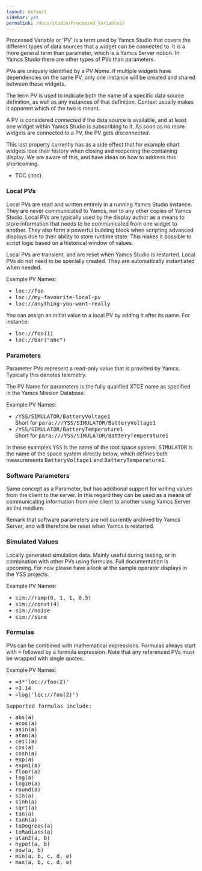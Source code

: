 ```yaml
---
layout: default
sidebar: yes
permalink: /docs/studio/Processed_Variables/
---
```


Processed Variable or 'PV' is a term used by Yamcs Studio that covers the different types of data sources that a widget can be connected to. It is a more general term than parameter, which is a Yamcs Server notion. In Yamcs Studio there are other types of PVs than parameters.

PVs are uniquely identified by a <em>PV Name</em>. If multiple widgets have dependencies on the same PV, only one instance will be created and shared between these widgets.

The term PV is used to indicate both the name of a specific data source definition, as well as any instances of that definition. Context usually makes it apparent which of the two is meant.

A PV is considered <em>connected</em> if the data source is available, and at least one widget within Yamcs Studio is subscribing to it. As soon as no more widgets are connected to a PV, the PV gets <em>disconnected</em>.

<div class="hint">
    This last property currently has as a side effect that for example chart widgets lose their history when closing and reopening the containing display. We are aware of this, and have ideas on how to address this shortcoming.
</div>

* TOC
{:toc}

### Local PVs

Local PVs are read and written entirely in a running Yamcs Studio instance. They are never communicated to Yamcs, nor to any other copies of Yamcs Studio. Local PVs are typically used by the display author as a means to store information that needs to be communicated from one widget to another. They also form a powerful building block when scripting advanced displays due to their ability to store runtime state. This makes it possible to script logic based on a historical window of values.

Local PVs are transient, and are reset when Yamcs Studio is restarted. Local PVs do not need to be specially created. They are automatically instantiated when needed.

Example PV Names:

* <tt>loc://foo</tt>
* <tt>loc://my-favourite-local-pv</tt>
* <tt>loc://anything-you-want-really</tt>

You can assign an initial value to a local PV by adding it after its name. For instance:

* <tt>loc://foo(1)</tt>
* <tt>loc://bar("abc")</tt>


### Parameters
Parameter PVs represent a read-only value that is provided by Yamcs. Typically this denotes telemetry.

The PV Name for parameters is the fully qualified XTCE name as specified in the Yamcs Mission Database.

Example PV Names:

* <tt>/YSS/SIMULATOR/BatteryVoltage1</tt><br>Short for <tt>para:///YSS/SIMULATOR/BatteryVoltage1</tt>
* <tt>/YSS/SIMULATOR/BatteryTemperature1</tt><br>Short for <tt>para:///YSS/SIMULATOR/BatteryTemperature1</tt>

In these examples <tt>YSS</tt> is the name of the root space system. <tt>SIMULATOR</tt> is the name of the space system directly below, which defines both measurements <tt>BatteryVoltage1</tt> and <tt>BatteryTemperature1</tt>.

### Software Parameters
Same concept as a Parameter, but has additional support for writing values from the client to the server. In this regard they can be used as a means of communicating information from one client to another using Yamcs Server as the medium.

Remark that software parameters are not currently archived by Yamcs Server, and will therefore be reset when Yamcs is restarted.

### Simulated Values
Locally generated simulation data. Mainly useful during testing, or in combination with other PVs using formulas. Full documentation is upcoming. For now please have a look at the sample operator displays in the YSS projects.

Example PV Names:

* <tt>sim://ramp(0, 1, 1, 0.5)</tt>
* <tt>sim://const(4)</tt>
* <tt>sim://noise</tt>
* <tt>sim://sine</tt>

### Formulas
PVs can be combined with mathematical expressions. Formulas always start with <tt>=</tt> followed by a formula expression. Note that any referenced PVs must be wrapped with single quotes. 

Example PV Names:

* <tt>=3*'loc://foo(2)'</tt>
* <tt>=3.14</tt>
* <tt>=log('loc://foo(2)')<tt>

Supported formulas include:

* abs(a)
* acos(a)
* asin(a)
* atan(a)
* ceil(a)
* cos(a)
* cosh(a)
* exp(a)
* expm1(a)
* floor(a)
* log(a)
* log10(a)
* round(a)
* sin(a)
* sinh(a)
* sqrt(a)
* tan(a)
* tanh(a)
* toDegrees(a)
* toRadians(a)
* atan2(a, b)
* hypot(a, b)
* pow(a, b)
* min(a, b, c, d, e)
* max(a, b, c, d, e)

